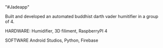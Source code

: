 "#Jadeapp" 


Built and developed an automated buddhist darth vader humitifier in a group of 4. 

HARDWARE: 
Humidifier, 3D filiment, RaspberryPI 4

SOFTWARE
Android Studios, Python, Firebase


